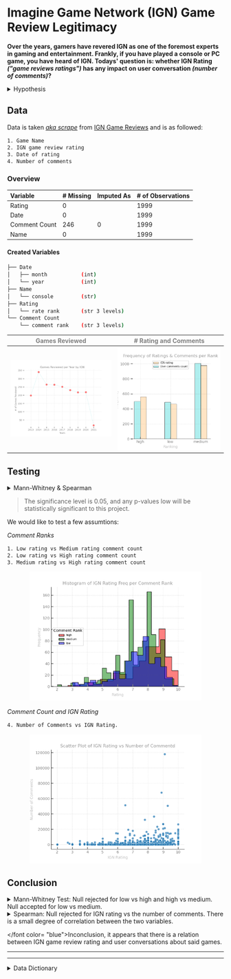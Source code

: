# Imagine Game Network (IGN) Game Review Legitimacy

 **Over the years, gamers have revered IGN as one of the foremost experts in gaming and entertainment. Frankly, if you have played a console or PC game, you have heard of IGN. Todays' question is: whether IGN Rating *("game reviews ratings")* has any impact on user conversation *(number of comments)*?**

<details>
<summary>Hypothesis</summary>

    [H0] Higher-rated games do not have more conversations. 
    [H1] Higher-rated games have more conversations. 

</details>

## Data

Data is taken [*aka scrape*](src/webscrapper.py) from [IGN Game Reviews](https://www.ign.com/reviews/games) and is as followed:

    1. Game Name 
    2. IGN game review rating
    3. Date of rating
    4. Number of comments 

### Overview 

|Variable|# Missing|Imputed As|# of Observations |
|:--------|:----------|:-------|:-------------|
|Rating|0||1999|
|Date|0||1999|
|Comment Count|246|0|1999|
|Name|0||1999|


#### Created Variables

```bash
├── Date
│   ├── month           (int)
│   └── year            (int)
├── Name
│   └── console         (str)
├── Rating
│   └── rate rank       (str 3 levels)
└── Comment Count
    └── comment rank    (str 3 levels)
```

<font color = "grey"> 

Games Reviewed|# Rating and Comments
:-:|:-:
<img src = "img/game_reviewed.png" width = "400"></img>|<img src = "img/nrating_and_ncomment.png" width = "400"></img>

</font>

## Testing

<details>

<summary>Mann-Whitney & Spearman</summary>

---
>Mann-Whitney U Test compares two independent groups when the dependent variable is either ordinal or continuous but not normally distributed.

    Assumptions: 
        1. The dependent variable is ordinal or continuous.
        2. The Independent variable is two categorically independent groups.
        3. Observations are independent.
        4. Dataset is not normally distributed.
---
> The Spearman rank-order correlation coefficient is a nonparametric measure of the monotonicity of the relationship between two datasets. Unlike the Pearson correlation, the Spearman correlation does not assume that both datasets are normally distributed.

    Correlation Levels:
        Perfect :   near ± 1
        Strong  :   between ± 0.50 and ± 1
        Medium  :   between ± 0.30 and ± 0.49
        Small   :   below + .29
        None    :   value is zero

---
```python
# In python 
import scipy.stats as stats

stats.mannwhitneyu(x, y)    # Mann Whitney
stats.spearmanr(x, y)       # Spearman 
```
---
</details>

> The significance level is 0.05, and any p-values low will be statistically significant to this project.

We would like to test a few assumtions:

*Comment Ranks*

    1. Low rating vs Medium rating comment count
    2. Low rating vs High rating comment count
    3. Medium rating vs High rating comment count

<p align="center"><img src = "img/comment_rank_ignrating.png" width = "400"></p>

*Comment Count and IGN Rating*

    4. Number of Comments vs IGN Rating. 

<p align="center"><img src = "img/scatter_commentvsrating.png" width = "400"></p>


## Conclusion

<details>

<summary>Mann-Whitney Test: Null rejected for low vs high and high vs medium. Null accepted for low vs medium. </summary>

||low vs high| low vs medium| medium vs high|
|-|-----------|--------------|---------------|
|**Comment Ranks**|0.00|<font color = 'red'>0.23</font>|0.00|

</details>

<details>

<summary>Spearman: Null rejected for IGN rating vs the number of comments. There is a small degree of correlation between the two variables.</summary>

||pvalue|cor-coef|
|-|--------------|---------------|
|**Comment Counts vs Rating**|0.00|<font color = 'orange'>0.19</font>|

</details>

</font color= "blue">Inconclusion, it appears that there is a relation between IGN game review rating and user conversations about said games.</font>

---

---

<details>

<summary> Data Dictionary</summary>

|Variable|Data Type|Defined As|
|:--------|:----------|:-------|
|Rating|float|IGN Reviewer Rating|
|Date|date|date formate(year-month-day)|
|Comment Count|int|Number of comments on review|
|Name|string|Game name|
|Month|int|Month in numeric|
|Year|int|Year in numeric|
|Console|string|Console game was reviewed on|
|Rate Rank|string|low (> 6.8), medium (6.8 - 8.5), high (< 8.5)|
|Comment Rank|string|low (> 36), medium (36 - 670), high (< 670)|

</details>
